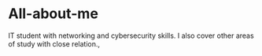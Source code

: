 # All-about-me
IT student with networking and cybersecurity skills. I also cover other areas of study with close relation.,
